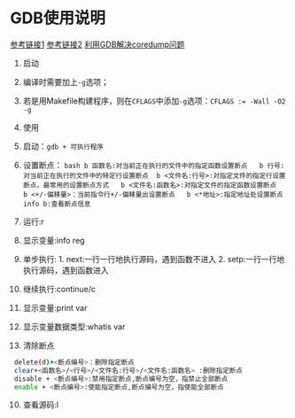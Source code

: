 # GDB使用说明
[参考链接1](https://blog.csdn.net/horotororensu/article/details/82256832)
[参考链接2](https://blog.csdn.net/niyaozuozuihao/article/details/91802994)
[利用GDB解决coredump问题](https://zhuanlan.zhihu.com/p/46605905)
1. 启动
  1. 编译时需要加上`-g`选项；
  2. 若是用Makefile构建程序，则在`CFLAGS`中添加`-g`选项：`CFLAGS := -Wall -O2 -g`
  
2. 使用
  1. 启动：`gdb + 可执行程序`
  2. 设置断点：
    ```bash
      b 函数名:对当前正在执行的文件中的指定函数设置断点  
      b 行号:对当前正在执行的文件中的特定行设置断点 
      b <文件名:行号>:对指定文件的指定行设置断点，最常用的设置断点方式  
      b <文件名:函数名>:对指定文件的指定函数设置断点  
      b <+/-偏移量>：当前指令行+/-偏移量出设置断点  
      b <*地址>:指定地址处设置断点  
      info b:查看断点信息  
    ```
  3. 运行:r
  4. 显示变量:info reg
  5. 单步执行:
    1. next:一行一行地执行源码，遇到函数不进入
    2. setp:一行一行地执行源码，遇到函数进入
  6. 继续执行:continue/c
  7. 显示变量:print var
  8. 显示变量数据类型:whatis var
  9. 清除断点
  ```bash
   delete(d)+<断点编号>：删除指定断点
   clear+<函数名>/<行号>/<文件名:行号>/<文件名:函数名> :删除指定断点
   disable + <断点编号>:禁用指定断点,断点编号为空，指禁止全部断点
   enable + <断点编号>:使能指定断点,断点编号为空，指使能全部断点
  ```
  10. 查看源码:l
    
    
    
